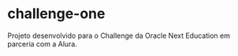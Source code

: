 # challenge-one
Projeto desenvolvido para o Challenge da Oracle Next Education em parceria com a Alura.
